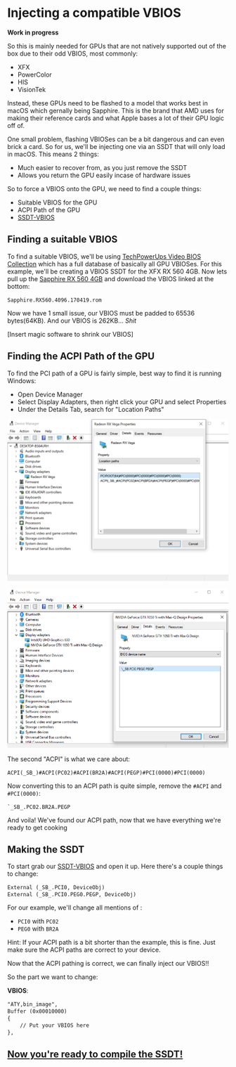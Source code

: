 # Injecting a compatible VBIOS

**Work in progress**

So this is mainly needed for GPUs that are not natively supported out of the box due to their odd VBIOS, most commonly:

* XFX
* PowerColor
* HIS
* VisionTek

Instead, these GPUs need to be flashed to a model that works best in macOS which gernally being Sapphire. This is the brand that AMD uses for making their reference cards and what Apple bases a lot of their GPU logic off of.

One small problem, flashing VBIOSes can be a bit dangerous and can even brick a card. So for us, we'll be injecting one via an SSDT that will only load in macOS. This means 2 things:

* Much easier to recover from, as you just remove the SSDT
* Allows you return the GPU easily incase of hardware issues

So to force a VBIOS onto the GPU, we need to find a couple things:

* Suitable VBIOS for the GPU
* ACPI Path of the GPU
* [SSDT-VBIOS]()

## Finding a suitable VBIOS

To find a suitable VBIOS, we'll be using [TechPowerUps Video BIOS Collection](https://www.techpowerup.com/vgabios/) which has a full database of basically all GPU VBIOSes. For this example, we'll be creating a VBIOS SSDT for the XFX RX 560 4GB. Now lets pull up the [Sapphire RX 560 4GB](https://www.techpowerup.com/vgabios/192320/sapphire-rx560-4096-170419) and download the VBIOS linked at the bottom:

```
Sapphire.RX560.4096.170419.rom
```

Now we have 1 small issue, our VBIOS must be padded to 65536 bytes(64KB). And our VBIOS is 262KB... *Shit*

[Insert magic software to shrink our VBIOS]

## Finding the ACPI Path of the GPU

To find the PCI path of a GPU is fairly simple, best way to find it is running Windows:

* Open Device Manager
* Select Display Adapters, then right click your GPU and select Properties
* Under the Details Tab, search for "Location Paths"

![](/images/Desktops/amd.png)

![Credit to 1Revenger1 for the image](/images/Desktops/nvidia.png)

The second "ACPI" is what we care about:

```
ACPI(_SB_)#ACPI(PC02)#ACPI(BR2A)#ACPI(PEGP)#PCI(0000)#PCI(0000)
```

Now converting this to an ACPI path is quite simple, remove the `#ACPI` and `#PCI(0000)`:

```
`_SB_.PC02.BR2A.PEGP
```

And voila! We've found our ACPI path, now that we have everything we're ready to get cooking

## Making the SSDT

To start grab our [SSDT-VBIOS]() and open it up. Here there's a couple things to change:

```
External (_SB_.PCI0, DeviceObj)
External (_SB_.PCI0.PEG0.PEGP, DeviceObj)
```

For our example, we'll change all mentions of :

* `PCI0` with `PC02`
* `PEG0` with `BR2A`

Hint: If your ACPI path is a bit shorter than the example, this is fine. Just make sure the ACPI paths are correct to your device.

Now that the ACPI pathing is correct, we can finally inject our VBIOS!!

So the part we want to change:

**VBIOS**:

```
"ATY,bin_image",
Buffer (0x00010000)
{
    // Put your VBIOS here
},
```

## [Now you're ready to compile the SSDT!](/Manual/compile.md)
